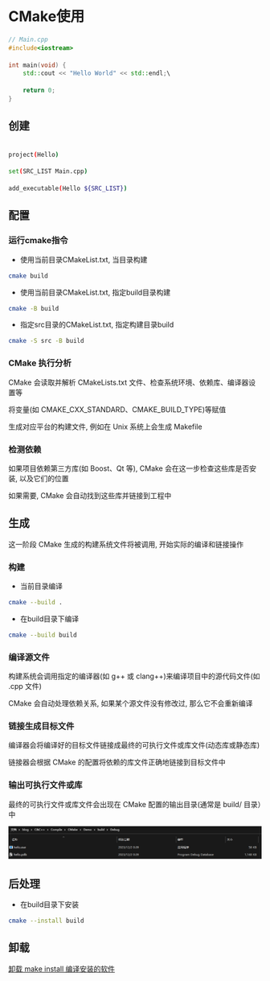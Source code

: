 <!--
 * @Brief        : 
 * @Author       : dmjcb@outlook.com
 * @Date         : 2023-09-16 16:02:42
 * @LastEditors  : dmjcb@outlook.com
 * @LastEditTime : 2024-09-28 01:58:18
-->

# CMake使用

```cpp
// Main.cpp
#include<iostream>

int main(void) {
    std::cout << "Hello World" << std::endl;\

    return 0;
}
```

## 创建

```sh

project(Hello)

set(SRC_LIST Main.cpp)

add_executable(Hello ${SRC_LIST})
```

## 配置

### 运行cmake指令

- 使用当前目录CMakeList.txt, 当目录构建

```sh
cmake build
```

- 使用当前目录CMakeList.txt, 指定build目录构建

```sh
cmake -B build
```

- 指定src目录的CMakeList.txt, 指定构建目录build

```sh
cmake -S src -B build
```

### CMake 执行分析

CMake 会读取并解析 CMakeLists.txt 文件、检查系统环境、依赖库、编译器设置等

将变量(如 CMAKE_CXX_STANDARD、CMAKE_BUILD_TYPE)等赋值

生成对应平台的构建文件, 例如在 Unix 系统上会生成 Makefile

### 检测依赖

如果项目依赖第三方库(如 Boost、Qt 等), CMake 会在这一步检查这些库是否安装, 以及它们的位置

如果需要, CMake 会自动找到这些库并链接到工程中

## 生成

这一阶段 CMake 生成的构建系统文件将被调用, 开始实际的编译和链接操作

### 构建

- 当前目录编译

```sh
cmake --build .
```

- 在build目录下编译

```sh
cmake --build build
```

### 编译源文件

构建系统会调用指定的编译器(如 g++ 或 clang++)来编译项目中的源代码文件(如 .cpp 文件)

CMake 会自动处理依赖关系, 如果某个源文件没有修改过, 那么它不会重新编译

### 链接生成目标文件

编译器会将编译好的目标文件链接成最终的可执行文件或库文件(动态库或静态库)

链接器会根据 CMake 的配置将依赖的库文件正确地链接到目标文件中

### 输出可执行文件或库

最终的可执行文件或库文件会出现在 CMake 配置的输出目录(通常是 build/ 目录）中

![](https://raw.githubusercontent.com/dmjcb/SelfImgur/main/20231202004223.png)

## 后处理

- 在build目录下安装

```sh
cmake --install build
```

## 卸载

[卸载 make install 编译安装的软件](https://blog.csdn.net/reasonyuanrobot/article/details/106732047)